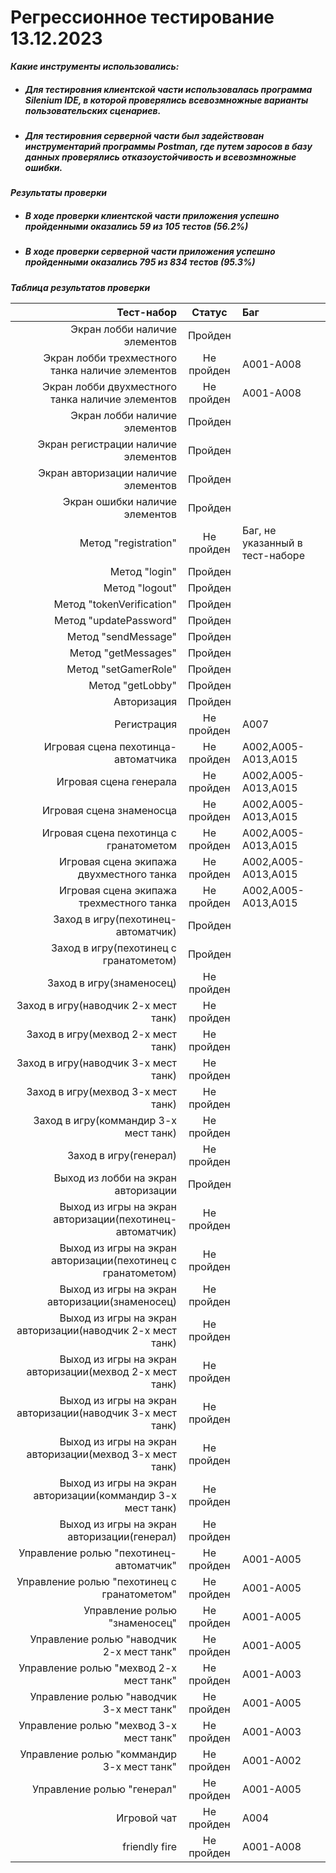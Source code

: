 # **Регрессионное тестирование 13.12.2023**

**_Какие инструменты использовались:_**

- ##### Для тестировния клиентской части использовалась программа Silenium IDE, в которой проверялись всевозмножные варианты пользовательских сценариев. <br>
- ##### Для тестировния серверной части был задействован инструментарий программы Postman, где путем заросов в базу данных проверялись отказоустойчивость и всевозмножные ошибки.

**_Результаты проверки_**

- ##### В ходе проверки клиентской части приложения успешно пройденными оказались 59 из 105 тестов (56.2%) <br>
- ##### В ходе проверки серверной части приложения успешно пройденными оказались 795 из 834 тестов (95.3%)

**_Таблица результатов проверки_**

|                                                   Тест-набор |   Статус   | Баг                             |
| -----------------------------------------------------------: | :--------: | :------------------------------ |
|                                Экран лобби наличие элементов |  Пройден   |                                 |
|             Экран лобби трехместного танка наличие элементов | Не пройден | A001-A008                       |
|             Экран лобби двухместного танка наличие элементов | Не пройден | A001-A008                       |
|                                Экран лобби наличие элементов |  Пройден   |                                 |
|                          Экран регистрации наличие элементов |  Пройден   |                                 |
|                          Экран авторизации наличие элементов |  Пройден   |                                 |
|                               Экран ошибки наличие элементов |  Пройден   |                                 |
|                                         Метод "registration" | Не пройден | Баг, не указанный в тест-наборе |
|                                                Метод "login" |  Пройден   |                                 |
|                                               Метод "logout" |  Пройден   |                                 |
|                                    Метод "tokenVerification" |  Пройден   |                                 |
|                                       Метод "updatePassword" |  Пройден   |                                 |
|                                          Метод "sendMessage" |  Пройден   |                                 |
|                                          Метод "getMessages" |  Пройден   |                                 |
|                                         Метод "setGamerRole" |  Пройден   |                                 |
|                                             Метод "getLobby" |  Пройден   |                                 |
|                                                  Авторизация |  Пройден   |                                 |
|                                                  Регистрация | Не пройден | A007                            |
|                          Игровая сцена пехотинца-автоматчика | Не пройден | A002,A005-A013,A015             |
|                                       Игровая сцена генерала | Не пройден | A002,A005-A013,A015             |
|                                     Игровая сцена знаменосца | Не пройден | A002,A005-A013,A015             |
|                       Игровая сцена пехотинца с гранатометом | Не пройден | A002,A005-A013,A015             |
|                     Игровая сцена экипажа двухместного танка | Не пройден | A002,A005-A013,A015             |
|                     Игровая сцена экипажа трехместного танка | Не пройден | A002,A005-A013,A015             |
|                           Заход в игру(пехотинец-автоматчик) |  Пройден   |                                 |
|                       Заход в игру(пехотинец с гранатометом) |  Пройден   |                                 |
|                                     Заход в игру(знаменосец) | Не пройден |                                 |
|                         Заход в игру(наводчик 2-х мест танк) | Не пройден |                                 |
|                           Заход в игру(мехвод 2-х мест танк) | Не пройден |                                 |
|                         Заход в игру(наводчик 3-х мест танк) | Не пройден |                                 |
|                           Заход в игру(мехвод 3-х мест танк) | Не пройден |                                 |
|                        Заход в игру(коммандир 3-х мест танк) | Не пройден |                                 |
|                                        Заход в игру(генерал) | Не пройден |                                 |
|                          Выход из лобби на экран авторизации |  Пройден   |                                 |
|     Выход из игры на экран авторизации(пехотинец-автоматчик) | Не пройден |                                 |
| Выход из игры на экран авторизации(пехотинец с гранатометом) | Не пройден |                                 |
|               Выход из игры на экран авторизации(знаменосец) | Не пройден |                                 |
|   Выход из игры на экран авторизации(наводчик 2-х мест танк) | Не пройден |                                 |
|     Выход из игры на экран авторизации(мехвод 2-х мест танк) | Не пройден |                                 |
|   Выход из игры на экран авторизации(наводчик 3-х мест танк) | Не пройден |                                 |
|     Выход из игры на экран авторизации(мехвод 3-х мест танк) | Не пройден |                                 |
|  Выход из игры на экран авторизации(коммандир 3-х мест танк) | Не пройден |                                 |
|                  Выход из игры на экран авторизации(генерал) | Не пройден |                                 |
|                      Управление ролью "пехотинец-автоматчик" | Не пройден | A001-A005                       |
|                  Управление ролью "пехотинец с гранатометом" | Не пройден | A001-A005                       |
|                                Управление ролью "знаменосец" | Не пройден | A001-A005                       |
|                    Управление ролью "наводчик 2-х мест танк" | Не пройден | A001-A005                       |
|                      Управление ролью "мехвод 2-х мест танк" | Не пройден | A001-A003                       |
|                    Управление ролью "наводчик 3-х мест танк" | Не пройден | A001-A005                       |
|                      Управление ролью "мехвод 3-х мест танк" | Не пройден | A001-A003                       |
|                   Управление ролью "коммандир 3-х мест танк" | Не пройден | A001-A002                       |
|                                   Управление ролью "генерал" | Не пройден | A001-A005                       |
|                                                  Игровой чат | Не пройден | A004                            |
|                                                friendly fire | Не пройден | A001-A008                       |
